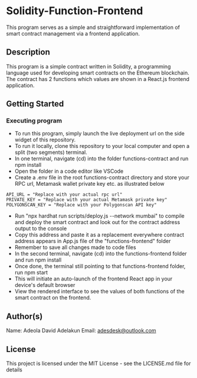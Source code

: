 # Solidity-Function-Frontend

This program serves as a simple and straightforward implementation of smart contract management via a frontend application.

## Description

This program is a simple contract written in Solidity, a programming language used for developing smart contracts on the Ethereum blockchain. The contract has 2 functions which values are shown in a React.js frontend application. 

## Getting Started

### Executing program

* To run this program, simply launch the live deployment url on the side widget of this repository. 
* To run it locally, clone this repository to your local computer and open a split (two segments) terminal.
* In one terminal, navigate (cd) into the folder functions-contract and run npm install
* Open the folder in a code editor like VSCode
* Create a .env file in the root functions-contract directory and store your RPC url, Metamask wallet private key etc. as illustrated below

```
API_URL = "Replace with your actual rpc url" 
PRIVATE_KEY = "Replace with your actual Metamask private key" 
POLYGONSCAN_KEY = "Replace with your Polygonscan API key" 
```
* Run "npx hardhat run scripts/deploy.js --network mumbai" to compile and deploy the smart contract and look out for the contract address output to the console
* Copy this address and paste it as a replacement everywhere contract address appears in App.js file of the "functions-frontend" folder
* Remember to save all changes made to code files
* In the second terminal, navigate (cd) into the functions-frontend folder and run npm install
* Once done, the terminal still pointing to that functions-frontend folder, run npm start
* This will initiate an auto-launch of the frontend React app in your device's default browser
* View the rendered interface to see the values of both functions of the smart contract on the frontend.


## Author(s)

Name: Adeola David Adelakun
Email: adesdesk@outlook.com


## License

This project is licensed under the MIT License - see the LICENSE.md file for details
